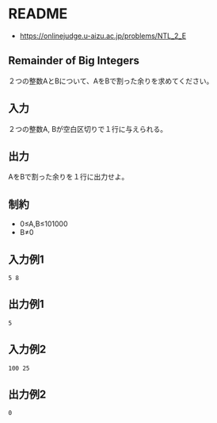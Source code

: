 # README
- <https://onlinejudge.u-aizu.ac.jp/problems/NTL_2_E>
## Remainder of Big Integers
２つの整数AとBについて、AをBで割った余りを求めてください。
## 入力
２つの整数A, Bが空白区切りで１行に与えられる。
## 出力
AをBで割った余りを１行に出力せよ。
## 制約
- 0≤A,B≤101000
- B≠0
## 入力例1
```
5 8
```
## 出力例1
```
5
```
## 入力例2
```
100 25
```
## 出力例2
```
0
```
